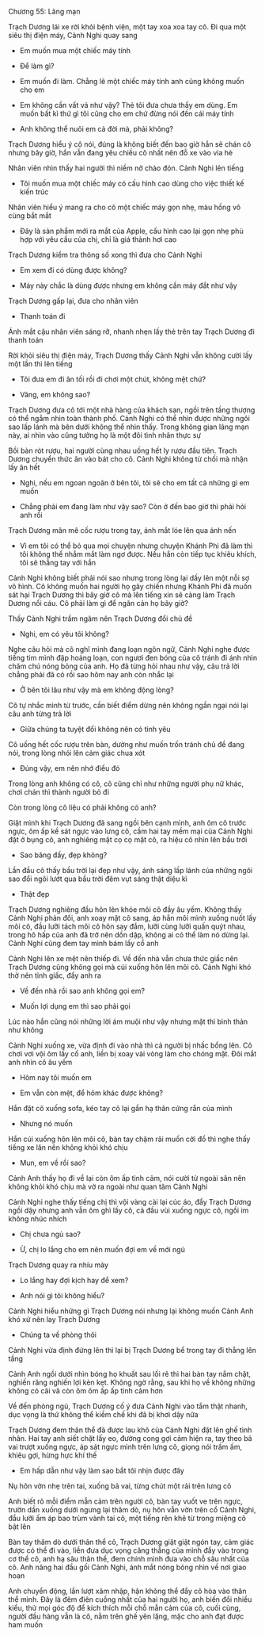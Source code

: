 




Chương 55: Lãng mạn

Trạch Dương lái xe rời khỏi bệnh viện, một tay xoa xoa tay cô. Đi qua một siêu thị điện máy, Cảnh Nghi quay sang

- Em muốn mua một chiếc máy tính

- Để làm gì?

- Em muốn đi làm. Chẳng lẽ một chiếc máy tính anh cũng không muốn cho em

- Em không cần vất vả như vậy? Thẻ tôi đưa chưa thấy em dùng. Em muốn bất kì thứ gì tôi cũng cho em chứ đừng nói đến cái máy tính

- Anh không thể nuôi em cả đời mà, phải không?

Trạch Dương hiểu ý cô nói, đúng là không biết đến bao giờ hắn sẽ chán cô nhưng bây giờ, hắn vẫn đang yêu chiều cô nhất nên đỗ xe vào vỉa hè

Nhân viên nhìn thấy hai người thì niềm nở chào đón. Cảnh Nghi lên tiếng

- Tôi muốn mua một chiếc máy có cấu hình cao dùng cho việc thiết kế kiến trúc

Nhân viên hiểu ý mang ra cho cô một chiếc máy gọn nhẹ, màu hồng vô cùng bắt mắt

- Đây là sản phẩm mới ra mắt của Apple, cấu hình cao lại gọn nhẹ phù hợp với yêu cầu của chị, chỉ là giá thành hơi cao

Trạch Dương kiểm tra thông số xong thì đưa cho Cảnh Nghi

- Em xem đi có dùng được không?

- Máy này chắc là dùng được nhưng em không cần máy đắt như vậy

Trạch Dương gấp lại, đưa cho nhân viên

- Thanh toán đi

Ánh mắt cậu nhân viên sáng rỡ, nhanh nhẹn lấy thẻ trên tay Trạch Dương đi thanh toán

Rời khỏi siêu thị điện máy, Trạch Dương thấy Cảnh Nghi vẫn không cười lấy một lần thì lên tiếng

- Tôi đưa em đi ăn tối rồi đi chơi một chút, không mệt chứ?

- Vâng, em không sao?

Trạch Dương đưa cô tới một nhà hàng của khách sạn, ngồi trên tầng thượng có thể ngắm nhìn toàn thành phố. Cảnh Nghi có thể nhìn được những ngôi sao lấp lánh mà bên dưới không thể nhìn thấy. Trong không gian lãng mạn này, ai nhìn vào cũng tưởng họ là một đôi tình nhân thực sự

Bồi bàn rót rượu, hai người cùng nhau uống hết ly rượu đầu tiên. Trạch Dương chuyển thức ăn vào bát cho cô. Cảnh Nghi không từ chối mà nhận lấy ăn hết

- Nghi, nếu em ngoan ngoãn ở bên tôi, tôi sẽ cho em tất cả những gì em muốn

- Chẳng phải em đang làm như vậy sao? Còn ở đến bao giờ thì phải hỏi anh rồi

Trạch Dương mân mê cốc rượu trong tay, ánh mắt lóe lên qua ánh nến

- Vì em tôi có thể bỏ qua mọi chuyện nhưng chuyện Khánh Phi đã làm thì tôi không thể nhắm mắt làm ngơ được. Nếu hắn còn tiếp tục khiêu khích, tôi sẽ thẳng tay với hắn

Cảnh Nghi không biết phải nói sao nhưng trong lòng lại dấy lên một nỗi sợ vô hình. Cô không muốn hai người họ gây chiến nhưng Khánh Phi đã muốn sát hại Trạch Dương thì bây giờ cô mà lên tiếng xin sẽ càng làm Trạch Dương nổi cáu. Cô phải làm gì để ngăn cản họ bây giờ?

Thấy Cảnh Nghi trầm ngâm nên Trạch Dương đổi chủ đề

- Nghi, em có yêu tôi không?

Nghe câu hỏi mà cô nghĩ mình đang loạn ngôn ngữ, Cảnh Nghi nghe được tiếng tim mình đập hoảng loạn, con ngươi đen bóng của cô tránh đi ánh nhìn chăm chú nóng bỏng của anh. Họ đã từng hỏi nhau như vậy, câu trả lời chẳng phải đã có rồi sao hôm nay anh còn nhắc lại

- Ở bên tôi lâu như vậy mà em không động lòng?

Cô tự nhắc mình từ trước, cần biết điểm dừng nên không ngần ngại nói lại câu anh từng trả lời

- Giữa chúng ta tuyệt đối không nên có tình yêu

Cô uống hết cốc rượu trên bàn, dường như muốn trốn tránh chủ đề đang nói, trong lòng nhói lên cảm giác chua xót

- Đúng vậy, em nên nhớ điều đó

Trong lòng anh không có cô, cô cũng chỉ như những người phụ nữ khác, chơi chán thì thành người bỏ đi

Còn trong lòng cô liệu có phải không có anh?

Giật mình khi Trạch Dương đã sang ngồi bên cạnh mình, anh ôm cô trước ngực, ôm ấp kề sát ngực vào lưng cô, cầm hai tay mềm mại của Cảnh Nghi đặt ở bụng cô, anh nghiêng mặt cọ cọ mặt cô, ra hiệu cô nhìn lên bầu trời

- Sao băng đấy, đẹp không?

Lần đầu cô thấy bầu trời lại đẹp như vậy, ánh sáng lấp lánh của những ngôi sao đổi ngôi lướt qua bầu trời đêm vụt sáng thật diệu kì

- Thật đẹp

Trạch Dương nghiêng đầu hôn lên khóe môi cô đầy âu yếm. Không thấy Cảnh Nghi phản đối, anh xoay mặt cô sang, áp hẳn môi mình xuống nuốt lấy môi cô, đầu lưỡi tách môi cô hôn say đắm, lưỡi cùng lưỡi quấn quýt nhau, trong hô hấp của anh đã trở nên dồn dập, không ai có thể làm nó dừng lại. Cảnh Nghi cũng đem tay mình bám lấy cổ anh

Cảnh Nghi lên xe mệt nên thiếp đi. Về đến nhà vẫn chưa thức giấc nên Trạch Dương cũng không gọi mà cúi xuống hôn lên môi cô. Cảnh Nghi khó thở nên tỉnh giấc, đẩy anh ra

- Về đến nhà rồi sao anh không gọi em?

- Muốn lợi dụng em thì sao phải gọi

Lúc nào hắn cũng nói những lời ám muội như vậy nhưng mặt thì bình thản như không

Cảnh Nghi xuống xe, vừa định đi vào nhà thì cả người bị nhấc bổng lên. Cô chơi vơi vội ôm lấy cổ anh, liền bị xoay vài vòng làm cho chóng mặt. Đôi mắt anh nhìn cô âu yếm

- Hôm nay tôi muốn em

- Em vẫn còn mệt, để hôm khác được không?

Hắn đặt cô xuống sofa, kéo tay cô lại gần hạ thân cứng rắn của mình

- Nhưng nó muốn

Hắn cúi xuống hôn lên môi cô, bàn tay chậm rãi muốn cởi đồ thì nghe thấy tiếng xe lăn nên không khỏi khó chịu

- Mun, em về rồi sao?

Cảnh Anh thấy họ đi về lại còn ôm ấp tình cảm, nói cười từ ngoài sân nên không khỏi khó chịu mà vờ ra ngoài như quan tâm Cảnh Nghi

Cảnh Nghi nghe thấy tiếng chị thì vội vàng cài lại cúc áo, đẩy Trạch Dương ngồi dậy nhưng anh vẫn ôm ghì lấy cô, cả đầu vùi xuống ngực cô, ngồi im không nhúc nhích

- Chị chưa ngủ sao?

- Ừ, chị lo lắng cho em nên muốn đợi em về mới ngủ

Trạch Dương quay ra nhíu mày

- Lo lắng hay đợi kịch hay để xem?

- Anh nói gì tôi không hiểu?

Cảnh Nghi hiểu những gì Trạch Dương nói nhưng lại không muốn Cảnh Anh khó xử nên lay Trạch Dương

- Chúng ta về phòng thôi

Cảnh Nghi vừa định đứng lên thì lại bị Trạch Dương bế trong tay đi thẳng lên tầng

Cảnh Anh ngồi dưới nhìn bóng họ khuất sau lối rẽ thì hai bàn tay nắm chặt, nghiến răng nghiến lợi kèn kẹt. Không ngờ rằng, sau khi họ về không những không có cãi vã còn ôm ôm ấp ấp tình cảm hơn

Về đến phòng ngủ, Trạch Dương cố ý đưa Cảnh Nghi vào tắm thật nhanh, dục vọng là thứ không thể kiềm chế khi đã bị khơi dậy nữa

Trạch Dương đem thân thể đã được lau khô của Cảnh Nghi đặt lên ghế tình nhân. Hai tay anh siết chặt lấy eo, đường cong gợi cảm hiện ra, tay theo bả vai trượt xuống ngực, áp sát ngực mình trên lưng cô, giọng nói trầm ấm, khiêu gợi, hừng hực khí thế

- Em hấp dẫn như vậy làm sao bắt tôi nhịn được đây

Nụ hôn vờn nhẹ trên tai, xuống bả vai, từng chút một rải trên lưng cô

Anh biết rõ mỗi điểm mẫn cảm trên người cô, bàn tay vuốt ve trên ngực, trườn dần xuống dưới ngưng lại thăm dò, nụ hôn vẫn vờn trên cổ Cảnh Nghi, đầu lưỡi ấm áp bao trùm vành tai cô, một tiếng rên khẽ từ trong miệng cô bật lên

Bàn tay thăm dò dưới thân thể cô, Trạch Dương giật giật ngón tay, cảm giác được có thể đi vào, liền đưa dục vọng căng thẳng của mình đẩy vào trong cơ thể cô, anh hạ sâu thân thể, đem chính mình đưa vào chỗ sâu nhất của cô. Anh nâng hai đầu gối Cảnh Nghi, ánh mắt nóng bỏng nhìn về nơi giao hoan

Anh chuyển động, lần lượt xâm nhập, hận không thể đẩy cô hòa vào thân thể mình. Đây là đêm điên cuồng nhất của hai người họ, anh biến đổi nhiều kiểu, thử mọi góc độ để kích thích mỗi chỗ mẫn cảm của cô, cuối cùng, người đầu hàng vẫn là cô, nằm trên ghế yên lặng, mặc cho anh đạt được ham muốn




